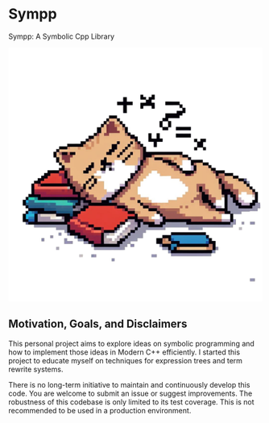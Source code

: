 # Sympp

Sympp: A Symbolic Cpp Library

<p lign="center">
  <img src="img/SymppLogo.png" alt="Image">
</p>

## Motivation, Goals, and Disclaimers

This personal project aims to explore ideas on symbolic programming and how to implement
those ideas in Modern C++ efficiently. I started this project to educate myself on techniques for expression trees and term rewrite systems.

There is no long-term initiative to maintain and continuously develop this code.
You are welcome to submit an issue or suggest improvements.
The robustness of this codebase is only limited to its test coverage.
This is not recommended to be used in a production environment.
